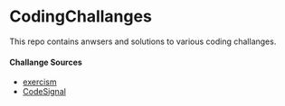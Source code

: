 # CodingChallanges

This repo contains anwsers and solutions to various coding challanges.

#### Challange Sources

- [exercism](https://exercism.io/)
- [CodeSignal](https://codesignal.com/)
